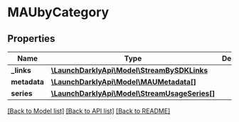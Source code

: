 # MAUbyCategory

## Properties
Name | Type | Description | Notes
------------ | ------------- | ------------- | -------------
**_links** | [**\LaunchDarklyApi\Model\StreamBySDKLinks**](StreamBySDKLinks.md) |  | [optional] 
**metadata** | [**\LaunchDarklyApi\Model\MAUMetadata[]**](MAUMetadata.md) |  | [optional] 
**series** | [**\LaunchDarklyApi\Model\StreamUsageSeries[]**](StreamUsageSeries.md) |  | [optional] 

[[Back to Model list]](../README.md#documentation-for-models) [[Back to API list]](../README.md#documentation-for-api-endpoints) [[Back to README]](../README.md)


